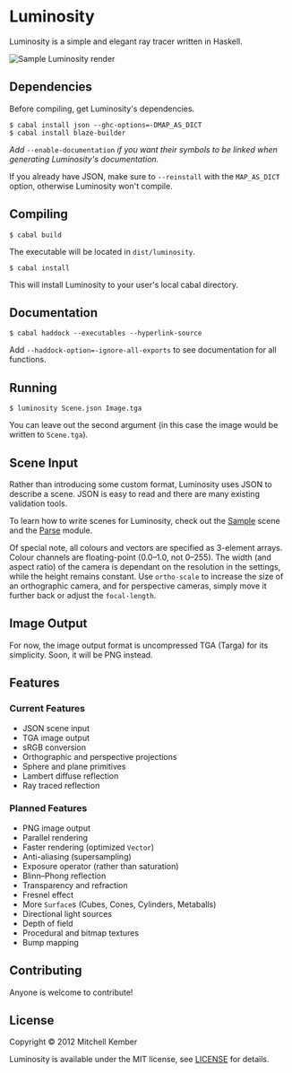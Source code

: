Luminosity
==========

Luminosity is a simple and elegant ray tracer written in Haskell.

![Sample Luminosity render](http://i.imgur.com/y1a0A.png)

Dependencies
------------

Before compiling, get Luminosity's dependencies.

    $ cabal install json --ghc-options=-DMAP_AS_DICT
    $ cabal install blaze-builder

*Add* `--enable-documentation` *if you want their symbols to be linked when generating Luminosity's documentation.*

If you already have JSON, make sure to `--reinstall` with the `MAP_AS_DICT` option, otherwise Luminosity won't compile.

Compiling
---------

    $ cabal build

The executable will be located in `dist/luminosity`.

    $ cabal install

This will install Luminosity to your user's local cabal directory.

Documentation
-------------

    $ cabal haddock --executables --hyperlink-source

Add `--haddock-option=-ignore-all-exports` to see documentation for all functions.

Running
-------

    $ luminosity Scene.json Image.tga

You can leave out the second argument (in this case the image would be written to `Scene.tga`).

Scene Input
-----------

Rather than introducing some custom format, Luminosity uses JSON to describe a scene. JSON is easy to read and there are many existing validation tools.

To learn how to write scenes for Luminosity, check out the [Sample][] scene and the [Parse][] module.

Of special note, all colours and vectors are specified as 3-element arrays. Colour channels are floating-point (0.0–1.0, not 0–255). The width (and aspect ratio) of the camera is dependant on the resolution in the settings, while the height remains constant. Use `ortho-scale` to increase the size of an orthographic camera, and for perspective cameras, simply move it further back or adjust the `focal-length`.

[Sample]: https://github.com/mk12/Luminosity/blob/master/Sample.json
[Parse]: https://github.com/mk12/Luminosity/blob/master/src/Luminosity/Parse.hs

Image Output
------------

For now, the image output format is uncompressed TGA (Targa) for its simplicity. Soon, it will be PNG instead.

Features
--------

### Current Features

* JSON scene input
* TGA image output
* sRGB conversion
* Orthographic and perspective projections
* Sphere and plane primitives
* Lambert diffuse reflection
* Ray traced reflection

### Planned Features

* PNG image output
* Parallel rendering
* Faster rendering (optimized `Vector`)
* Anti-aliasing (supersampling)
* Exposure operator (rather than saturation)
* Blinn–Phong reflection
* Transparency and refraction
* Fresnel effect
* More `Surface`s (Cubes, Cones, Cylinders, Metaballs)
* Directional light sources
* Depth of field
* Procedural and bitmap textures
* Bump mapping

Contributing
------------

Anyone is welcome to contribute!

License
-------

Copyright © 2012 Mitchell Kember

Luminosity is available under the MIT license, see [LICENSE][] for details.

[LICENSE]: https://github.com/mk12/luminosity/blob/master/LICENSE.md
